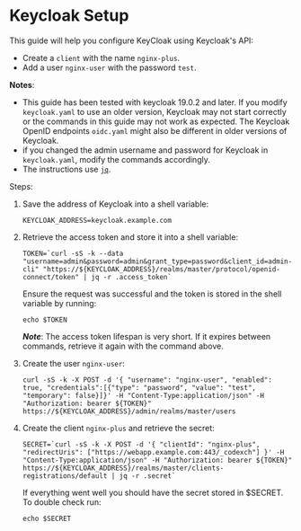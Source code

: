 # Keycloak Setup

This guide will help you configure KeyCloak using Keycloak's API:

- Create a `client` with the name `nginx-plus`.
- Add a user `nginx-user` with the password `test`.

**Notes**:

- This guide has been tested with keycloak 19.0.2 and later. If you modify `keycloak.yaml` to use an older version, Keycloak may not start correctly or the commands in this guide may not work as expected. The Keycloak OpenID endpoints `oidc.yaml` might also be different in older versions of Keycloak.
- if you changed the admin username and password for Keycloak in `keycloak.yaml`, modify the commands accordingly.
- The instructions use [`jq`](https://stedolan.github.io/jq/).

Steps:

1. Save the address of Keycloak into a shell variable:

    ```console
    KEYCLOAK_ADDRESS=keycloak.example.com
    ```

1. Retrieve the access token and store it into a shell variable:

    ```console
    TOKEN=`curl -sS -k --data "username=admin&password=admin&grant_type=password&client_id=admin-cli" "https://${KEYCLOAK_ADDRESS}/realms/master/protocol/openid-connect/token" | jq -r .access_token`
    ```

   Ensure the request was successful and the token is stored in the shell variable by running:
   ```console
   echo $TOKEN
   ```

    ***Note***: The access token lifespan is very short. If it expires between commands, retrieve it again with the
    command above.

1. Create the user `nginx-user`:

    ```console
    curl -sS -k -X POST -d '{ "username": "nginx-user", "enabled": true, "credentials":[{"type": "password", "value": "test", "temporary": false}]}' -H "Content-Type:application/json" -H "Authorization: bearer ${TOKEN}" https://${KEYCLOAK_ADDRESS}/admin/realms/master/users
    ```

1. Create the client `nginx-plus` and retrieve the secret:

    ```console
    SECRET=`curl -sS -k -X POST -d '{ "clientId": "nginx-plus", "redirectUris": ["https://webapp.example.com:443/_codexch"] }' -H "Content-Type:application/json" -H "Authorization: bearer ${TOKEN}" https://${KEYCLOAK_ADDRESS}/realms/master/clients-registrations/default | jq -r .secret`
    ```

    If everything went well you should have the secret stored in $SECRET. To double check run:

    ```console
    echo $SECRET
    ```
